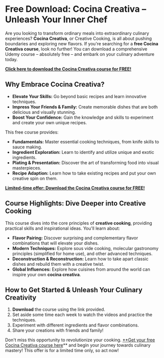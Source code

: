 # Free Download: Cocina Creativa – Unleash Your Inner Chef

Are you looking to transform ordinary meals into extraordinary culinary experiences? **Cocina Creativa**, or Creative Cooking, is all about pushing boundaries and exploring new flavors. If you're searching for a **free Cocina Creativa course**, look no further! You can download a comprehensive Udemy course – absolutely free – and embark on your culinary adventure today.

[**Click here to download the Cocina Creativa course for FREE!**](https://udemywork.com/cocina-creativa)

## Why Embrace Cocina Creativa?

*   **Elevate Your Skills:** Go beyond basic recipes and learn innovative techniques.
*   **Impress Your Friends & Family:** Create memorable dishes that are both delicious and visually stunning.
*   **Boost Your Confidence:** Gain the knowledge and skills to experiment and create your own unique recipes.

This free course provides:

*   **Fundamentals:** Master essential cooking techniques, from knife skills to sauce making.
*   **Ingredient Exploration:** Learn to identify and utilize unique and exotic ingredients.
*   **Plating & Presentation:** Discover the art of transforming food into visual masterpieces.
*   **Recipe Adaption:** Learn how to take existing recipes and put your own creative spin on them.

[**Limited-time offer: Download the Cocina Creativa course for FREE!**](https://udemywork.com/cocina-creativa)

## Course Highlights: Dive Deeper into Creative Cooking

This course dives into the core principles of **creative cooking**, providing practical skills and inspirational ideas. You'll learn about:

*   **Flavor Pairing:** Discover surprising and complementary flavor combinations that will elevate your dishes.
*   **Modern Techniques:** Explore sous vide cooking, molecular gastronomy principles (simplified for home use), and other advanced techniques.
*   **Deconstruction & Reconstruction:** Learn how to take apart classic dishes and rebuild them with a creative twist.
*   **Global Influences:** Explore how cuisines from around the world can inspire your own **cocina creativa**.

## How to Get Started & Unleash Your Culinary Creativity

1.  **Download** the course using the link provided.
2.  Set aside some time each week to watch the videos and practice the techniques.
3.  Experiment with different ingredients and flavor combinations.
4.  Share your creations with friends and family!

Don't miss this opportunity to revolutionize your cooking. [**Get your free Cocina Creativa course here](https://udemywork.com/cocina-creativa)** and begin your journey towards culinary mastery! This offer is for a limited time only, so act now!
